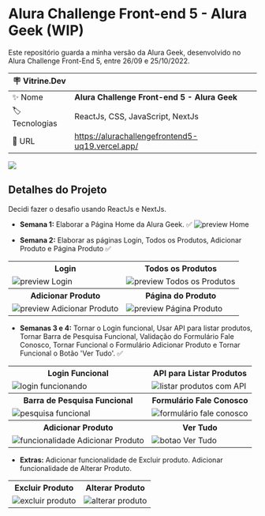 # Alura Challenge Front-end 5 - Alura Geek (WIP)

Este repositório guarda a minha versão da Alura Geek, desenvolvido no Alura Challenge Front-End 5, entre 26/09 e 25/10/2022.

| :placard: Vitrine.Dev |     |
| -------------  | --- |
| :sparkles: Nome        | **Alura Challenge Front-end 5 - Alura Geek**
| :label: Tecnologias | ReactJs, CSS, JavaScript, NextJs
| :rocket: URL         | https://alurachallengefrontend5-uq19.vercel.app/

<!-- Inserir imagem com a #vitrinedev ao final do link -->
![](https://i.imgur.com/3gr5Nn4.jpg#vitrinedev)

## Detalhes do Projeto

Decidi fazer o desafio usando ReactJs e NextJs.

- **Semana 1:** Elaborar a Página Home da Alura Geek. ✅
![preview Home](https://i.imgur.com/3gr5Nn4.jpg)

- **Semana 2:** Elaborar as páginas Login, Todos os Produtos, Adicionar Produto e Página Produto ✅
<table>
    <tr>
        <th>Login</th>
        <th>Todos os Produtos</th>
    </tr>
    <tr>
        <td> <img src='https://i.imgur.com/2sStaKv.png' alt='preview Login'> </td>
        <td> <img src='https://i.imgur.com/xZbil86.png' alt='preview Todos os Produtos'></td>
    </tr>
    <tr>
        <th>Adicionar Produto</th>
        <th>Página do Produto</th>
    </tr>
    <tr>
        <td><img src='https://i.imgur.com/UpxKQeT.png' alt='preview Adicionar Produto'></td>
        <td><img src='https://i.imgur.com/GKtkTiH.png' alt='preview Página Produto'></td>
    </tr>
</table>
 
- **Semanas 3 e 4:** Tornar o Login funcional, Usar API para listar produtos, Tornar Barra de Pesquisa Funcional, Validação do Formulário Fale Conosco, Tornar Funcional o Formulário Adicionar Produto e Tornar Funcional o Botão 'Ver Tudo'. ✅

<table>
    <tr>
        <th>Login Funcional</th>
        <th>API para Listar Produtos</th>
    </tr>
    <tr>
        <td><img src='https://media.giphy.com/media/foAQhQWBr0PEyEU8mv/giphy.gif' alt='login funcionando'></td>
        <td><img src='https://media.giphy.com/media/68yWHfjeQCbCczOtdS/giphy.gif' alt='listar produtos com API'></td>
    </tr>
    <tr>
        <th>Barra de Pesquisa Funcional</th>
        <th>Formulário Fale Conosco</th>
    </tr>
    <tr>
        <td><img src='https://media.giphy.com/media/FLYIMhGoYrEW8a4aHA/giphy.gif' alt='pesquisa funcional'></td>
        <td><img src='https://media.giphy.com/media/SdDanoNpd8GlqEUB3S/giphy.gif' alt='formulário fale conosco'></td>
    </tr>
    <tr>
        <th>Adicionar Produto</th>
        <th>Ver Tudo</th>
    </tr>
    <tr>
        <td><img src='https://media.giphy.com/media/1RlbjU8eHLphFy95C9/giphy.gif' alt='funcionalidade Adicionar Produto'></td>
        <td><img src='https://media.giphy.com/media/1O7R7kaOcrfgr423CF/giphy.gif' alt='botao Ver Tudo'></td>
    </tr>
</table>

- **Extras:** Adicionar funcionalidade de Excluir produto. Adicionar funcionalidade de Alterar Produto.

<table>
    <tr>
        <th>Excluir Produto</th>
        <th>Alterar Produto</th>
    </tr>
    <tr>
        <td><img src='https://media.giphy.com/media/VWQm8vX6EIcUCtbbfB/giphy.gif' alt='excluir produto'></td>
        <td><img src='https://media.giphy.com/media/tCwuu62fvAYpWk3Ffh/giphy.gif' alt='alterar produto'></td>
    </tr>
</table>
